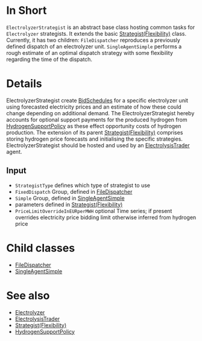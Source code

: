 # In Short

`ElectrolyzerStrategist` is an abstract base class hosting common tasks for `Electrolyzer` strategists.
It extends the basic [Strategist(Flexibility)](./Strategist(Flexibility).md) class.
Currently, it has two children:
`FileDispatcher` reproduces a previously defined dispatch of an electrolyzer unit.
`SingleAgentSimple` performs a rough estimate of an optimal dispatch strategy with some flexibility regarding the time of the dispatch.

# Details

ElectrolyzerStrategist create [BidSchedules](./BidSchedule.md) for a specific electrolyzer unit using forecasted electricity prices and an estimate of how these could change depending on additional demand.
The ElectrolyzerStrategist hereby accounts for optional support payments for the produced hydrogen from [HydrogenSupportPolicy](../Agents/HydrogenSupportPolicy.md) as these effect opportunity costs of hydrogen production.
The extension of its parent [Strategist(Flexibility)](./Strategist(Flexibility).md) comprises storing hydrogen price forecasts and initialising the specific strategies.
ElectrolyzerStrategist should be hosted and used by an [ElectrolysisTrader](../Agents/ElectrolysisTrader.md) agent.

## Input

* `StrategistType` defines which type of strategist to use
* `FixedDispatch` Group, defined in [FileDispatcher](./FileDispatcher(Electrolysis).md)
* `Simple` Group, defined in [SingleAgentSimple](./SingleAgentSimple(Electrolysis).md)
* parameters defined in [Strategist(Flexibility)](./Strategist(Flexibility).md)
* `PriceLimitOverrideInEURperMWH` optional Time series; if present overrides electricity price bidding limit otherwise inferred from hydrogen price

# Child classes

* [FileDispatcher](./FileDispatcher(Electrolysis).md)
* [SingleAgentSimple](./SingleAgentSimple(Electrolysis).md)

# See also

* [Electrolyzer](Electrolyzer.md)
* [ElectrolysisTrader](../Agents/ElectrolysisTrader.md)
* [Strategist(Flexibility)](./Strategist(Flexibility).md)
* [HydrogenSupportPolicy](../Agents/HydrogenSupportPolicy.md)